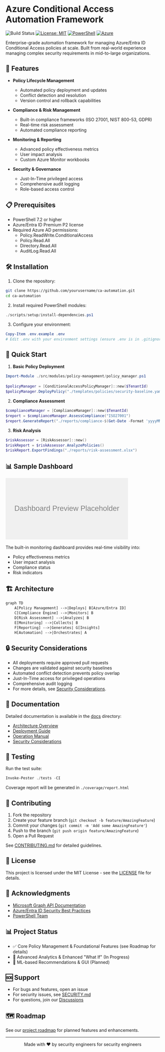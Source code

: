 # Azure Conditional Access Automation Framework

![Build Status](https://github.com/yourusername/ca-automation/workflows/CA%20Policy%20Deployment/badge.svg)
[![License: MIT](https://img.shields.io/badge/License-MIT-yellow.svg)](https://opensource.org/licenses/MIT)
[![PowerShell](https://img.shields.io/badge/PowerShell-7.2+-blue.svg)](https://github.com/PowerShell/PowerShell)
[![Azure](https://img.shields.io/badge/Azure-Entra%20ID-0089D6.svg)](https://azure.microsoft.com/services/active-directory/)

Enterprise-grade automation framework for managing Azure/Entra ID Conditional Access policies at scale. Built from real-world experience managing complex security requirements in mid-to-large organizations.

## 🚀 Features

- **Policy Lifecycle Management**
  - Automated policy deployment and updates
  - Conflict detection and resolution
  - Version control and rollback capabilities

- **Compliance & Risk Management**
  - Built-in compliance frameworks (ISO 27001, NIST 800-53, GDPR)
  - Real-time risk assessment
  - Automated compliance reporting

- **Monitoring & Reporting**
  - Advanced policy effectiveness metrics
  - User impact analysis
  - Custom Azure Monitor workbooks

- **Security & Governance**
  - Just-In-Time privileged access
  - Comprehensive audit logging
  - Role-based access control

## 📋 Prerequisites

- PowerShell 7.2 or higher
- Azure/Entra ID Premium P2 license
- Required Azure AD permissions:
  - Policy.ReadWrite.ConditionalAccess
  - Policy.Read.All
  - Directory.Read.All
  - AuditLog.Read.All

## 🛠️ Installation

1. Clone the repository:
```bash
git clone https://github.com/yourusername/ca-automation.git
cd ca-automation
```

2. Install required PowerShell modules:
```powershell
./scripts/setup/install-dependencies.ps1
```

3. Configure your environment:
```powershell
Copy-Item .env.example .env
# Edit .env with your environment settings (ensure .env is in .gitignore)
```

## 🚦 Quick Start

1. **Basic Policy Deployment**
```powershell
Import-Module ./src/modules/policy-management/policy_manager.ps1

$policyManager = [ConditionalAccessPolicyManager]::new($TenantId)
$policyManager.DeployPolicy("./templates/policies/security-baseline.yaml")
```

2. **Compliance Assessment**
```powershell
$complianceManager = [ComplianceManager]::new($TenantId)
$report = $complianceManager.AssessCompliance("ISO27001")
$report.GenerateReport("./reports/compliance-$(Get-Date -Format 'yyyyMMdd').pdf")
```

3. **Risk Analysis**
```powershell
$riskAssessor = [RiskAssessor]::new()
$riskReport = $riskAssessor.AnalyzePolicies()
$riskReport.ExportFindings("./reports/risk-assessment.xlsx")
```

## 📊 Sample Dashboard

![Dashboard Screenshot](docs/images/dashboard-preview.png)

The built-in monitoring dashboard provides real-time visibility into:
- Policy effectiveness metrics
- User impact analysis
- Compliance status
- Risk indicators

## 🏗️ Architecture

```mermaid
graph TD
    A[Policy Management] -->|Deploys| B[Azure/Entra ID]
    C[Compliance Engine] -->|Monitors| B
    D[Risk Assessment] -->|Analyzes| B
    E[Monitoring] -->|Collects| B
    F[Reporting] -->|Generates| G[Insights]
    H[Automation] -->|Orchestrates| A
```

## 🔒 Security Considerations

- All deployments require approved pull requests
- Changes are validated against security baselines
- Automated conflict detection prevents policy overlap
- Just-In-Time access for privileged operations
- Comprehensive audit logging
- For more details, see [Security Considerations](docs/security/README.md).

## 📖 Documentation

Detailed documentation is available in the [docs](./docs) directory:
- [Architecture Overview](docs/architecture/README.md)
- [Deployment Guide](docs/deployment/README.md)
- [Operation Manual](docs/operations/README.md)
- [Security Considerations](docs/security/README.md)

## 🧪 Testing

Run the test suite:
```powershell
Invoke-Pester ./tests -CI
```

Coverage report will be generated in `./coverage/report.html`

## 🤝 Contributing

1. Fork the repository
2. Create your feature branch (`git checkout -b feature/AmazingFeature`)
3. Commit your changes (`git commit -m 'Add some AmazingFeature'`)
4. Push to the branch (`git push origin feature/AmazingFeature`)
5. Open a Pull Request

See [CONTRIBUTING.md](CONTRIBUTING.md) for detailed guidelines.

## 📜 License

This project is licensed under the MIT License - see the [LICENSE](LICENSE) file for details.

## 🙏 Acknowledgments

- [Microsoft Graph API Documentation](https://docs.microsoft.com/graph/api/resources/conditionalaccesspolicy)
- [Azure/Entra ID Security Best Practices](https://docs.microsoft.com/azure/active-directory/conditional-access/best-practices)
- [PowerShell Team](https://github.com/PowerShell/PowerShell)

## 📊 Project Status

- ✅ Core Policy Management & Foundational Features (see Roadmap for details)
- 🔄 Advanced Analytics & Enhanced "What If" (In Progress)
- 📅 ML-based Recommendations & GUI (Planned)

## 🆘 Support

- For bugs and features, open an issue
- For security issues, see [SECURITY.md](SECURITY.md)
- For questions, join our [Discussions](https://github.com/topazyo/ca-automation/discussions)

## 🗺️ Roadmap

See our [project roadmap](docs/ROADMAP.md) for planned features and enhancements.

---

<p align="center">Made with ❤️ by security engineers for security engineers</p>
